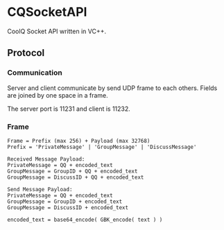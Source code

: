 # CQSocketAPI
CoolQ Socket API written in VC++.

## Protocol

### Communication
Server and client communicate by send UDP frame to each others. Fields are joined by one space in a frame.

The server port is 11231 and client is 11232.

### Frame
```
Frame = Prefix (max 256) + Payload (max 32768)
Prefix = 'PrivateMessage' | 'GroupMessage' | 'DiscussMessage'

Received Message Payload:
PrivateMessage = QQ + encoded_text
GroupMessage = GroupID + QQ + encoded_text
GroupMessage = DiscussID + QQ + encoded_text

Send Message Payload:
PrivateMessage = QQ + encoded_text
GroupMessage = GroupID + encoded_text
GroupMessage = DiscussID + encoded_text

encoded_text = base64_encode( GBK_encode( text ) )
```
